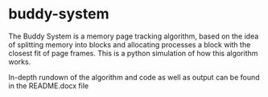 # buddy-system

The Buddy System is a memory page tracking algorithm, based on the idea of splitting memory into blocks and allocating processes a block with the closest fit of page frames.
This is a python simulation of how this algorithm works.

In-depth rundown of the algorithm and code as well as output can be found in the README.docx file
